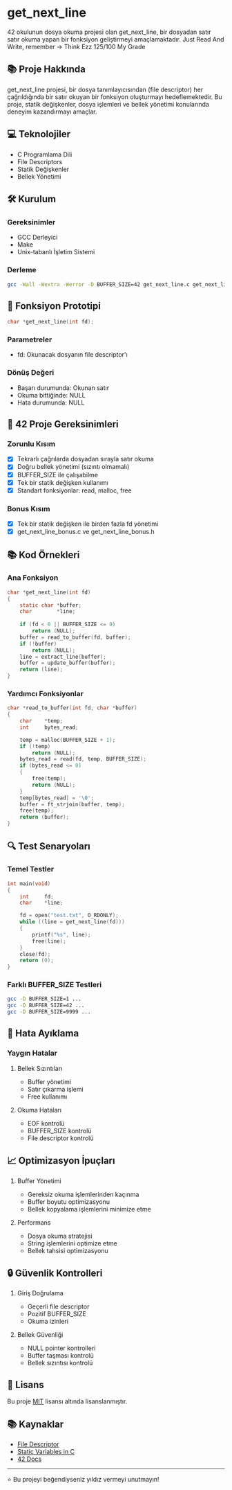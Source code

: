 # get_next_line

42 okulunun dosya okuma projesi olan get_next_line, bir dosyadan satır satır okuma yapan bir fonksiyon geliştirmeyi amaçlamaktadır.
Just Read And Write, remember -> Think Ezz
125/100 My Grade

## 📚 Proje Hakkında

get_next_line projesi, bir dosya tanımlayıcısından (file descriptor) her çağrıldığında bir satır okuyan bir fonksiyon oluşturmayı hedeflemektedir. Bu proje, statik değişkenler, dosya işlemleri ve bellek yönetimi konularında deneyim kazandırmayı amaçlar.

## 💻 Teknolojiler

- C Programlama Dili
- File Descriptors
- Statik Değişkenler
- Bellek Yönetimi

## 🛠️ Kurulum

### Gereksinimler
- GCC Derleyici
- Make
- Unix-tabanlı İşletim Sistemi

### Derleme
```bash
gcc -Wall -Wextra -Werror -D BUFFER_SIZE=42 get_next_line.c get_next_line_utils.c
```

## 📝 Fonksiyon Prototipi

```c
char *get_next_line(int fd);
```

### Parametreler
- fd: Okunacak dosyanın file descriptor'ı

### Dönüş Değeri
- Başarı durumunda: Okunan satır
- Okuma bittiğinde: NULL
- Hata durumunda: NULL

## 🎯 42 Proje Gereksinimleri

### Zorunlu Kısım
- [x] Tekrarlı çağrılarda dosyadan sırayla satır okuma
- [x] Doğru bellek yönetimi (sızıntı olmamalı)
- [x] BUFFER_SIZE ile çalışabilme
- [x] Tek bir statik değişken kullanımı
- [x] Standart fonksiyonlar: read, malloc, free

### Bonus Kısım
- [x] Tek bir statik değişken ile birden fazla fd yönetimi
- [x] get_next_line_bonus.c ve get_next_line_bonus.h

## 📚 Kod Örnekleri

### Ana Fonksiyon
```c
char *get_next_line(int fd)
{
    static char *buffer;
    char        *line;
    
    if (fd < 0 || BUFFER_SIZE <= 0)
        return (NULL);
    buffer = read_to_buffer(fd, buffer);
    if (!buffer)
        return (NULL);
    line = extract_line(buffer);
    buffer = update_buffer(buffer);
    return (line);
}
```

### Yardımcı Fonksiyonlar
```c
char *read_to_buffer(int fd, char *buffer)
{
    char    *temp;
    int     bytes_read;

    temp = malloc(BUFFER_SIZE + 1);
    if (!temp)
        return (NULL);
    bytes_read = read(fd, temp, BUFFER_SIZE);
    if (bytes_read <= 0)
    {
        free(temp);
        return (NULL);
    }
    temp[bytes_read] = '\0';
    buffer = ft_strjoin(buffer, temp);
    free(temp);
    return (buffer);
}
```

## 🔍 Test Senaryoları

### Temel Testler
```c
int main(void)
{
    int     fd;
    char    *line;

    fd = open("test.txt", O_RDONLY);
    while ((line = get_next_line(fd)))
    {
        printf("%s", line);
        free(line);
    }
    close(fd);
    return (0);
}
```

### Farklı BUFFER_SIZE Testleri
```bash
gcc -D BUFFER_SIZE=1 ...
gcc -D BUFFER_SIZE=42 ...
gcc -D BUFFER_SIZE=9999 ...
```

## 🐛 Hata Ayıklama

### Yaygın Hatalar
1. Bellek Sızıntıları
   - Buffer yönetimi
   - Satır çıkarma işlemi
   - Free kullanımı

2. Okuma Hataları
   - EOF kontrolü
   - BUFFER_SIZE kontrolü
   - File descriptor kontrolü

## 📈 Optimizasyon İpuçları

1. Buffer Yönetimi
   - Gereksiz okuma işlemlerinden kaçınma
   - Buffer boyutu optimizasyonu
   - Bellek kopyalama işlemlerini minimize etme

2. Performans
   - Dosya okuma stratejisi
   - String işlemlerini optimize etme
   - Bellek tahsisi optimizasyonu

## 🔒 Güvenlik Kontrolleri

1. Giriş Doğrulama
   - Geçerli file descriptor
   - Pozitif BUFFER_SIZE
   - Okuma izinleri

2. Bellek Güvenliği
   - NULL pointer kontrolleri
   - Buffer taşması kontrolü
   - Bellek sızıntısı kontrolü

## 📝 Lisans

Bu proje [MIT](LICENSE) lisansı altında lisanslanmıştır.

## 📚 Kaynaklar

- [File Descriptor](https://en.wikipedia.org/wiki/File_descriptor)
- [Static Variables in C](https://www.geeksforgeeks.org/static-variables-in-c/)
- [42 Docs](https://harm-smits.github.io/42docs/)

---

⭐️ Bu projeyi beğendiyseniz yıldız vermeyi unutmayın!

